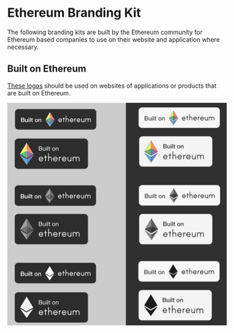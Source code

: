 # Ethereum Branding Kit

The following branding kits are built by the Ethereum community for Ethereum based companies to use on their website and application where necessary.

## Built on Ethereum

[These logos](/assets/files/builtoneth_branding) should be used on websites of applications or products that are built on Ethereum.

![](/assets/images/built_on_ethereum.png)